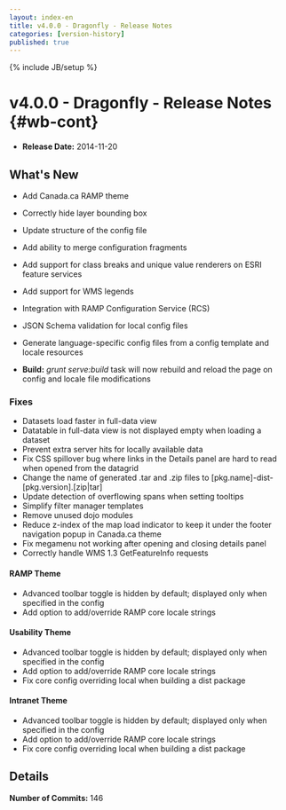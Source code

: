 ```yaml
---
layout: index-en
title: v4.0.0 - Dragonfly - Release Notes
categories: [version-history]
published: true
---
```

{% include JB/setup %}

# v4.0.0 - Dragonfly - Release Notes {#wb-cont}

<div class="toc"></div>

* **Release Date:** 2014-11-20

## What's New

* Add Canada.ca RAMP theme
* Correctly hide layer bounding box
* Update structure of the config file
* Add ability to merge configuration fragments
* Add support for class breaks and unique value renderers on ESRI feature services
* Add support for WMS legends
* Integration with RAMP Configuration Service (RCS)
* JSON Schema validation for local config files
* Generate language-specific config files from a config template and locale resources

* __Build:__ _grunt serve:build_ task will now rebuild and reload the page on config and locale file modifications

### Fixes

* Datasets load faster in full-data view
* Datatable in full-data view is not displayed empty when loading a dataset
* Prevent extra server hits for locally available data
* Fix CSS spillover bug where links in the Details panel are hard to read when opened from the datagrid
* Change the name of generated .tar and .zip files to \[pkg.name\]-dist-\[pkg.version\].[zip\|tar]
* Update detection of overflowing spans when setting tooltips
* Simplify filter manager templates
* Remove unused dojo modules
* Reduce z-index of the map load indicator to keep it under the footer navigation popup in Canada.ca theme
* Fix megamenu not working after opening and closing details panel
* Correctly handle WMS 1.3 GetFeatureInfo requests

#### RAMP Theme

* Advanced toolbar toggle is hidden by default; displayed only when specified in the config
* Add option to add/override RAMP core locale strings

#### Usability Theme

* Advanced toolbar toggle is hidden by default; displayed only when specified in the config
* Add option to add/override RAMP core locale strings
* Fix core config overriding local when building a dist package

#### Intranet Theme

* Advanced toolbar toggle is hidden by default; displayed only when specified in the config
* Add option to add/override RAMP core locale strings
* Fix core config overriding local when building a dist package


## Details

**Number of Commits:** 146
